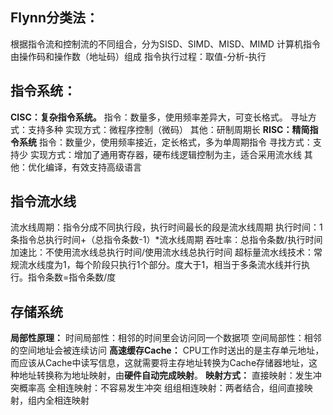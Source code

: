 ## Flynn分类法：
根据指令流和控制流的不同组合，分为SISD、SIMD、MISD、MIMD
计算机指令由操作码和操作数（地址码）组成
指令执行过程：取值-分析-执行
## 指令系统：
**CISC：复杂指令系统。**
指令：数量多，使用频率差异大，可变长格式。
寻址方式：支持多种
实现方式：微程序控制（微码）
其他：研制周期长
**RISC：精简指令系统**
指令：数量少，使用频率接近，定长格式，多为单周期指令
寻找方式：支持少
实现方式：增加了通用寄存器，硬布线逻辑控制为主，适合采用流水线
其他：优化编译，有效支持高级语言
## 指令流水线
流水线周期：指令分成不同执行段，执行时间最长的段是流水线周期
执行时间：1条指令总执行时间+（总指令条数-1）*流水线周期
吞吐率：总指令条数/执行时间
加速比：不使用流水线总执行时间/使用流水线总执行时间
超标量流水线技术：常规流水线度为1，每个阶段只执行1个部分。度大于1，相当于多条流水线并行执行。指令条数=指令条数/度  
## 存储系统
**局部性原理：**
时间局部性：相邻的时间里会访问同一个数据项
空间局部性：相邻的空间地址会被连续访问
**高速缓存Cache：**
CPU工作时送出的是主存单元地址，而应该从Cache中读写信息，这就需要将主存地址转换为Cache存储器地址，这种地址转换称为地址映射，由**硬件自动完成映射**。
**映射方式：**
直接映射：发生冲突概率高
全相连映射：不容易发生冲突
组组相连映射：两者结合，组间直接映射，组内全相连映射



